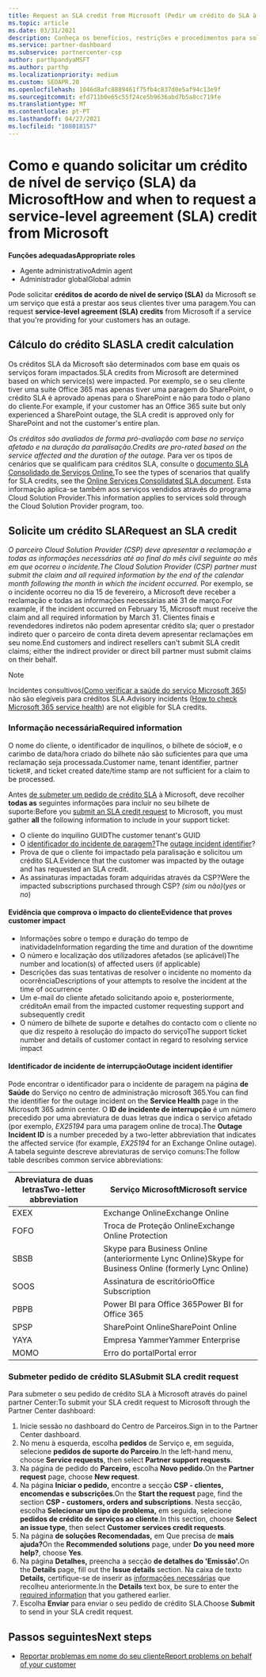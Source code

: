 ```yaml
---
title: Request an SLA credit from Microsoft (Pedir um crédito do SLA à Microsoft)
ms.topic: article
ms.date: 03/31/2021
description: Conheça os benefícios, restrições e procedimentos para solicitar um crédito de acordo de nível de serviço (SLA) da Microsoft se os seus clientes experimentarem uma falha de serviço.
ms.service: partner-dashboard
ms.subservice: partnercenter-csp
author: parthpandyaMSFT
ms.author: parthp
ms.localizationpriority: medium
ms.custom: SEOAPR.20
ms.openlocfilehash: 1046d8afc8889461f75fb4c837d0e5af94c13e9f
ms.sourcegitcommit: efd711b0e65c55f24ce5b9636abd7b5a8cc719fe
ms.translationtype: MT
ms.contentlocale: pt-PT
ms.lasthandoff: 04/27/2021
ms.locfileid: "108018157"
---
```

# <a name="how-and-when-to-request-a-service-level-agreement-sla-credit-from-microsoft"></a><span data-ttu-id="0baaa-103">Como e quando solicitar um crédito de nível de serviço (SLA) da Microsoft</span><span class="sxs-lookup"><span data-stu-id="0baaa-103">How and when to request a service-level agreement (SLA) credit from Microsoft</span></span>

<span data-ttu-id="0baaa-104">**Funções adequadas**</span><span class="sxs-lookup"><span data-stu-id="0baaa-104">**Appropriate roles**</span></span>

- <span data-ttu-id="0baaa-105">Agente administrativo</span><span class="sxs-lookup"><span data-stu-id="0baaa-105">Admin agent</span></span>
- <span data-ttu-id="0baaa-106">Administrador global</span><span class="sxs-lookup"><span data-stu-id="0baaa-106">Global admin</span></span>

<span data-ttu-id="0baaa-107">Pode solicitar **créditos de acordo de nível de serviço (SLA)** da Microsoft se um serviço que está a prestar aos seus clientes tiver uma paragem.</span><span class="sxs-lookup"><span data-stu-id="0baaa-107">You can request **service-level agreement (SLA) credits** from Microsoft if a service that you're providing for your customers has an outage.</span></span>

## <a name="sla-credit-calculation"></a><span data-ttu-id="0baaa-108">Cálculo do crédito SLA</span><span class="sxs-lookup"><span data-stu-id="0baaa-108">SLA credit calculation</span></span>

<span data-ttu-id="0baaa-109">Os créditos SLA da Microsoft são determinados com base em quais os serviços foram impactados.</span><span class="sxs-lookup"><span data-stu-id="0baaa-109">SLA credits from Microsoft are determined based on which service(s) were impacted.</span></span> <span data-ttu-id="0baaa-110">Por exemplo, se o seu cliente tiver uma suite Office 365 mas apenas tiver uma paragem do SharePoint, o crédito SLA é aprovado apenas para o SharePoint e não para todo o plano do cliente.</span><span class="sxs-lookup"><span data-stu-id="0baaa-110">For example, if your customer has an Office 365 suite but only experienced a SharePoint outage, the SLA credit is approved only for SharePoint and not the customer's entire plan.</span></span>

<span data-ttu-id="0baaa-111">*Os créditos são avaliados de forma pró-avaliação com base no serviço afetado e na duração da paralisação.*</span><span class="sxs-lookup"><span data-stu-id="0baaa-111">*Credits are pro-rated based on the service affected and the duration of the outage.*</span></span> <span data-ttu-id="0baaa-112">Para ver os tipos de cenários que se qualificam para créditos SLA, consulte o [documento SLA Consolidado de Serviços Online.](http://www.microsoftvolumelicensing.com/DocumentSearch.aspx?Mode=3&DocumentTypeId=37)</span><span class="sxs-lookup"><span data-stu-id="0baaa-112">To see the types of scenarios that qualify for SLA credits, see the [Online Services Consolidated SLA document](http://www.microsoftvolumelicensing.com/DocumentSearch.aspx?Mode=3&DocumentTypeId=37).</span></span> <span data-ttu-id="0baaa-113">Esta informação aplica-se também aos serviços vendidos através do programa Cloud Solution Provider.</span><span class="sxs-lookup"><span data-stu-id="0baaa-113">This information applies to services sold through the Cloud Solution Provider program, too.</span></span>


## <a name="request-an-sla-credit"></a><span data-ttu-id="0baaa-114">Solicite um crédito SLA</span><span class="sxs-lookup"><span data-stu-id="0baaa-114">Request an SLA credit</span></span>

<span data-ttu-id="0baaa-115">*O parceiro Cloud Solution Provider (CSP) deve apresentar a reclamação e todas as informações necessárias até ao final do mês civil seguinte ao mês em que ocorreu o incidente.*</span><span class="sxs-lookup"><span data-stu-id="0baaa-115">*The Cloud Solution Provider (CSP) partner must submit the claim and all required information by the end of the calendar month following the month in which the incident occurred.*</span></span> <span data-ttu-id="0baaa-116">Por exemplo, se o incidente ocorreu no dia 15 de fevereiro, a Microsoft deve receber a reclamação e todas as informações necessárias até 31 de março.</span><span class="sxs-lookup"><span data-stu-id="0baaa-116">For example, if the incident occurred on February 15, Microsoft must receive the claim and all required information by March 31.</span></span> <span data-ttu-id="0baaa-117">Clientes finais e revendedores indiretos não podem apresentar crédito sla; quer o prestador indireto quer o parceiro de conta direta devem apresentar reclamações em seu nome.</span><span class="sxs-lookup"><span data-stu-id="0baaa-117">End customers and indirect resellers can't submit SLA credit claims; either the indirect provider or direct bill partner must submit claims on their behalf.</span></span>

>[!NOTE]
><span data-ttu-id="0baaa-118">Incidentes consultivos[(Como verificar a saúde do serviço Microsoft 365](https://docs.microsoft.com/microsoft-365/enterprise/view-service-health?&preserve-view=trueo365-worldwide#incidents-and-advisories)) não são elegíveis para créditos SLA.</span><span class="sxs-lookup"><span data-stu-id="0baaa-118">Advisory incidents ([How to check Microsoft 365 service health](https://docs.microsoft.com/microsoft-365/enterprise/view-service-health?&preserve-view=trueo365-worldwide#incidents-and-advisories)) are not eligible for SLA credits.</span></span>

### <a name="required-information"></a><span data-ttu-id="0baaa-119">Informação necessária</span><span class="sxs-lookup"><span data-stu-id="0baaa-119">Required information</span></span>

<span data-ttu-id="0baaa-120">O nome do cliente, o identificador de inquilinos, o bilhete de sócio#, e o carimbo de data/hora criado do bilhete não são suficientes para que uma reclamação seja processada.</span><span class="sxs-lookup"><span data-stu-id="0baaa-120">Customer name, tenant identifier, partner ticket#, and ticket created date/time stamp are not sufficient for a claim to be processed.</span></span>

<span data-ttu-id="0baaa-121">Antes [de submeter um pedido de crédito SLA](#submit-sla-credit-request) à Microsoft, deve recolher **todas as** seguintes informações para incluir no seu bilhete de suporte:</span><span class="sxs-lookup"><span data-stu-id="0baaa-121">Before you [submit an SLA credit request](#submit-sla-credit-request) to Microsoft, you must gather **all** the following information to include in your support ticket:</span></span>

- <span data-ttu-id="0baaa-122">O cliente do inquilino GUID</span><span class="sxs-lookup"><span data-stu-id="0baaa-122">The customer tenant's GUID</span></span>
- <span data-ttu-id="0baaa-123">O [identificador do incidente de paragem?](#outage-incident-identifier)</span><span class="sxs-lookup"><span data-stu-id="0baaa-123">The [outage incident identifier](#outage-incident-identifier)?</span></span>
- <span data-ttu-id="0baaa-124">Prova de que o cliente foi impactado pela paralisação e solicitou um crédito SLA.</span><span class="sxs-lookup"><span data-stu-id="0baaa-124">Evidence that the customer was impacted by the outage and has requested an SLA credit.</span></span>
- <span data-ttu-id="0baaa-125">As assinaturas impactadas foram adquiridas através da CSP?</span><span class="sxs-lookup"><span data-stu-id="0baaa-125">Were the impacted subscriptions purchased through CSP?</span></span> <span data-ttu-id="0baaa-126">*(sim* ou *não)*</span><span class="sxs-lookup"><span data-stu-id="0baaa-126">(*yes* or *no*)</span></span>

#### <a name="evidence-that-proves-customer-impact"></a><span data-ttu-id="0baaa-127">Evidência que comprova o impacto do cliente</span><span class="sxs-lookup"><span data-stu-id="0baaa-127">Evidence that proves customer impact</span></span>

- <span data-ttu-id="0baaa-128">Informações sobre o tempo e duração do tempo de inatividade</span><span class="sxs-lookup"><span data-stu-id="0baaa-128">Information regarding the time and duration of the downtime</span></span>
- <span data-ttu-id="0baaa-129">O número e localização dos utilizadores afetados (se aplicável)</span><span class="sxs-lookup"><span data-stu-id="0baaa-129">The number and location(s) of affected users (if applicable)</span></span>
- <span data-ttu-id="0baaa-130">Descrições das suas tentativas de resolver o incidente no momento da ocorrência</span><span class="sxs-lookup"><span data-stu-id="0baaa-130">Descriptions of your attempts to resolve the incident at the time of occurrence</span></span>
- <span data-ttu-id="0baaa-131">Um e-mail do cliente afetado solicitando apoio e, posteriormente, crédito</span><span class="sxs-lookup"><span data-stu-id="0baaa-131">An email from the impacted customer requesting support and subsequently credit</span></span>
- <span data-ttu-id="0baaa-132">O número de bilhete de suporte e detalhes do contacto com o cliente no que diz respeito à resolução do impacto do serviço</span><span class="sxs-lookup"><span data-stu-id="0baaa-132">The support ticket number and details of customer contact in regard to resolving service impact</span></span>


#### <a name="outage-incident-identifier"></a><span data-ttu-id="0baaa-133">Identificador de incidente de interrupção</span><span class="sxs-lookup"><span data-stu-id="0baaa-133">Outage incident identifier</span></span>

<span data-ttu-id="0baaa-134">Pode encontrar o identificador para o incidente de paragem na página **de Saúde** do Serviço no centro de administração microsoft 365.</span><span class="sxs-lookup"><span data-stu-id="0baaa-134">You can find the identifier for the outage incident on the **Service Health** page in the Microsoft 365 admin center.</span></span> <span data-ttu-id="0baaa-135">O **ID de incidente de interrupção** é um número precedido por uma abreviatura de duas letras que indica o serviço afetado (por exemplo, *EX25194* para uma paragem online de troca).</span><span class="sxs-lookup"><span data-stu-id="0baaa-135">The **Outage Incident ID** is a number preceded by a two-letter abbreviation that indicates the affected service (for example, *EX25194* for an Exchange Online outage).</span></span> <span data-ttu-id="0baaa-136">A tabela seguinte descreve abreviaturas de serviço comuns:</span><span class="sxs-lookup"><span data-stu-id="0baaa-136">The follow table describes common service abbreviations:</span></span>

| <span data-ttu-id="0baaa-137">Abreviatura de duas letras</span><span class="sxs-lookup"><span data-stu-id="0baaa-137">Two-letter abbreviation</span></span> | <span data-ttu-id="0baaa-138">Serviço Microsoft</span><span class="sxs-lookup"><span data-stu-id="0baaa-138">Microsoft service</span></span> |
| ----------------------- | ----------------- |
| <span data-ttu-id="0baaa-139">EX</span><span class="sxs-lookup"><span data-stu-id="0baaa-139">EX</span></span> | <span data-ttu-id="0baaa-140">Exchange Online</span><span class="sxs-lookup"><span data-stu-id="0baaa-140">Exchange Online</span></span> |
| <span data-ttu-id="0baaa-141">FO</span><span class="sxs-lookup"><span data-stu-id="0baaa-141">FO</span></span> | <span data-ttu-id="0baaa-142">Troca de Proteção Online</span><span class="sxs-lookup"><span data-stu-id="0baaa-142">Exchange Online Protection</span></span> |
| <span data-ttu-id="0baaa-143">SB</span><span class="sxs-lookup"><span data-stu-id="0baaa-143">SB</span></span> | <span data-ttu-id="0baaa-144">Skype para Business Online (anteriormente Lync Online)</span><span class="sxs-lookup"><span data-stu-id="0baaa-144">Skype for Business Online (formerly Lync Online)</span></span> |
| <span data-ttu-id="0baaa-145">SO</span><span class="sxs-lookup"><span data-stu-id="0baaa-145">OS</span></span> | <span data-ttu-id="0baaa-146">Assinatura de escritório</span><span class="sxs-lookup"><span data-stu-id="0baaa-146">Office Subscription</span></span> |
| <span data-ttu-id="0baaa-147">PB</span><span class="sxs-lookup"><span data-stu-id="0baaa-147">PB</span></span> | <span data-ttu-id="0baaa-148">Power BI para Office 365</span><span class="sxs-lookup"><span data-stu-id="0baaa-148">Power BI for Office 365</span></span> |
| <span data-ttu-id="0baaa-149">SP</span><span class="sxs-lookup"><span data-stu-id="0baaa-149">SP</span></span> | <span data-ttu-id="0baaa-150">SharePoint Online</span><span class="sxs-lookup"><span data-stu-id="0baaa-150">SharePoint Online</span></span> |
| <span data-ttu-id="0baaa-151">YA</span><span class="sxs-lookup"><span data-stu-id="0baaa-151">YA</span></span> | <span data-ttu-id="0baaa-152">Empresa Yammer</span><span class="sxs-lookup"><span data-stu-id="0baaa-152">Yammer Enterprise</span></span> |
| <span data-ttu-id="0baaa-153">MO</span><span class="sxs-lookup"><span data-stu-id="0baaa-153">MO</span></span> | <span data-ttu-id="0baaa-154">Erro do portal</span><span class="sxs-lookup"><span data-stu-id="0baaa-154">Portal error</span></span> |

### <a name="submit-sla-credit-request"></a><span data-ttu-id="0baaa-155">Submeter pedido de crédito SLA</span><span class="sxs-lookup"><span data-stu-id="0baaa-155">Submit SLA credit request</span></span>

<span data-ttu-id="0baaa-156">Para submeter o seu pedido de crédito SLA à Microsoft através do painel partner Center:</span><span class="sxs-lookup"><span data-stu-id="0baaa-156">To submit your SLA credit request to Microsoft through the Partner Center dashboard:</span></span>

1. <span data-ttu-id="0baaa-157">Inicie sessão no dashboard do Centro de Parceiros.</span><span class="sxs-lookup"><span data-stu-id="0baaa-157">Sign in to the Partner Center dashboard.</span></span>
2. <span data-ttu-id="0baaa-158">No menu à esquerda, escolha **pedidos** de Serviço e, em seguida, selecione **pedidos de suporte do Parceiro**.</span><span class="sxs-lookup"><span data-stu-id="0baaa-158">In the left-hand menu, choose **Service requests**, then select **Partner support requests**.</span></span>
3. <span data-ttu-id="0baaa-159">Na página de pedido do **Parceiro,** escolha **Novo pedido.**</span><span class="sxs-lookup"><span data-stu-id="0baaa-159">On the **Partner request** page, choose **New request**.</span></span>
4. <span data-ttu-id="0baaa-160">Na página **Iniciar o pedido,** encontre a secção **CSP - clientes, encomendas e subscrições**.</span><span class="sxs-lookup"><span data-stu-id="0baaa-160">On the **Start the request** page, find the section **CSP - customers, orders and subscriptions**.</span></span> <span data-ttu-id="0baaa-161">Nesta secção, escolha **Selecionar um tipo de problema,** em seguida, selecione **pedidos de crédito de serviços ao cliente**.</span><span class="sxs-lookup"><span data-stu-id="0baaa-161">In this section, choose **Select an issue type**, then select **Customer services credit requests**.</span></span>
5. <span data-ttu-id="0baaa-162">Na página **de soluções Recomendadas,** em Que precisa de **mais ajuda?**</span><span class="sxs-lookup"><span data-stu-id="0baaa-162">On the **Recommended solutions** page, under **Do you need more help?**, choose **Yes**.</span></span>
6. <span data-ttu-id="0baaa-163">Na página **Detalhes,** preencha a secção **de detalhes do 'Emissão'.**</span><span class="sxs-lookup"><span data-stu-id="0baaa-163">On the **Details** page, fill out the **Issue details** section.</span></span> <span data-ttu-id="0baaa-164">Na caixa de texto **Details,** certifique-se de inserir as [informações necessárias](#required-information) que recolheu anteriormente.</span><span class="sxs-lookup"><span data-stu-id="0baaa-164">In the **Details** text box, be sure to enter the [required information](#required-information) that you gathered earlier.</span></span>
7. <span data-ttu-id="0baaa-165">Escolha **Enviar** para enviar o seu pedido de crédito SLA.</span><span class="sxs-lookup"><span data-stu-id="0baaa-165">Choose **Submit** to send in your SLA credit request.</span></span>

## <a name="next-steps"></a><span data-ttu-id="0baaa-166">Passos seguintes</span><span class="sxs-lookup"><span data-stu-id="0baaa-166">Next steps</span></span>

- [<span data-ttu-id="0baaa-167">Reportar problemas em nome do seu cliente</span><span class="sxs-lookup"><span data-stu-id="0baaa-167">Report problems on behalf of your customer</span></span>](report-problems-on-behalf-of-a-customer.md)
